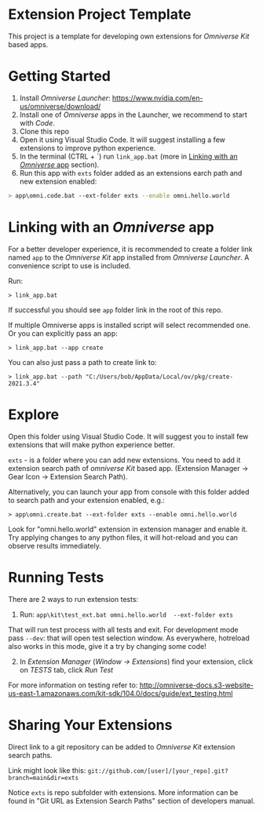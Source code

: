 # Extension Project Template

This project is a template for developing own extensions for *Omniverse Kit* based apps.

# Getting Started

1. Install *Omniverse Launcher*: https://www.nvidia.com/en-us/omniverse/download/
2. Install one of *Omniverse* apps in the Launcher, we recommend to start with *Code*.
3. Clone this repo
4. Open it using Visual Studio Code. It will suggest installing a few extensions to improve python experience.
5. In the terminal (CTRL + \`) run `link_app.bat` (more in [Linking with an *Omniverse* app](#linking-with-an-omniverse-app) section).
6. Run this app with `exts` folder added as an extensions earch path and new extension enabled:

```bash
> app\omni.code.bat --ext-folder exts --enable omni.hello.world
```




# Linking with an *Omniverse* app

For a better developer experience, it is recommended to create a folder link named `app` to the *Omniverse Kit* app installed from *Omniverse Launcher*. A convenience script to use is included.

Run:

```
> link_app.bat
```

If successful you should see `app` folder link in the root of this repo.

If multiple Omniverse apps is installed script will select recommended one. Or you can explicitly pass an app:

```
> link_app.bat --app create
```

You can also just pass a path to create link to:

```
> link_app.bat --path "C:/Users/bob/AppData/Local/ov/pkg/create-2021.3.4"
```

# Explore

Open this folder using Visual Studio Code. It will suggest you to install few extensions that will make python experience better.

`exts` - is a folder where you can add new extensions. You need to add it extension search path of *omniverse Kit* based app. (Extension Manager -> Gear Icon -> Extension Search Path).

Alternatively, you can launch your app from console with this folder added to search path and your extension enabled, e.g.:

```
> app\omni.create.bat --ext-folder exts --enable omni.hello.world
```

Look for "omni.hello.world" extension in extension manager and enable it. Try applying changes to any python files, it will hot-reload and you can observe results immediately.

# Running Tests

There are 2 ways to run extension tests:

1. Run: `app\kit\test_ext.bat omni.hello.world  --ext-folder exts`

That will run test process with all tests and exit. For development mode pass `--dev`: that will open test selection window. As everywhere, hotreload also works in this mode, give it a try by changing some code!

2. In *Extension Manager* (*Window -> Extensions*) find your extension, click on *TESTS* tab, click *Run Test*

For more information on testing refer to: http://omniverse-docs.s3-website-us-east-1.amazonaws.com/kit-sdk/104.0/docs/guide/ext_testing.html


# Sharing Your Extensions

Direct link to a git repository can be added to *Omniverse Kit* extension search paths. 

Link might look like this: `git://github.com/[user]/[your_repo].git?branch=main&dir=exts`

Notice `exts` is repo subfolder with extensions. More information can be found in "Git URL as Extension Search Paths" section of developers manual.
